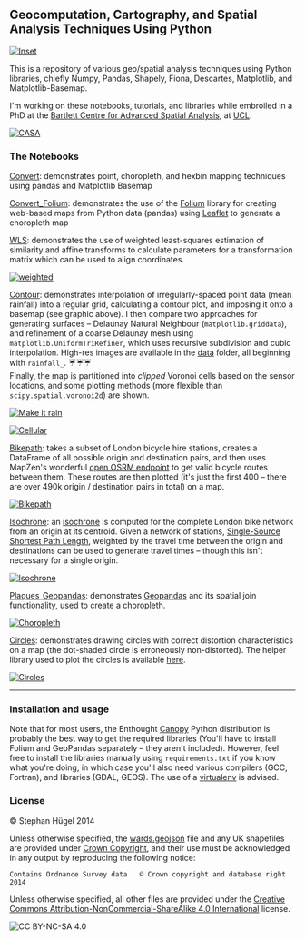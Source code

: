 ## Geocomputation, Cartography, and Spatial Analysis Techniques Using Python

[![Inset](data/inset_gh.png)](https://raw.githubusercontent.com/urschrei/Geopython/master/data/inset.png "Yo Dawg")

This is a repository of various geo/spatial analysis techniques using Python libraries, chiefly Numpy, Pandas, Shapely, Fiona, Descartes, Matplotlib, and Matplotlib-Basemap.

I'm working on these notebooks, tutorials, and libraries while embroiled in a PhD at the [Bartlett Centre for Advanced Spatial Analysis](http://www.bartlett.ucl.ac.uk/casa), at [UCL](http://www.ucl.ac.uk).

[![CASA](data/casa_black.png)](http://www.bartlett.ucl.ac.uk/casa/programmes/postgraduate "Bloomsbury is lovely, you know.")

### The Notebooks

[Convert](http://nbviewer.ipython.org/github/urschrei/Geopython/blob/master/convert.ipynb): demonstrates point, choropleth, and hexbin mapping techniques using pandas and Matplotlib Basemap  

[Convert_Folium](http://nbviewer.ipython.org/github/urschrei/Geopython/blob/master/convert_folium.ipynb): demonstrates the use of the [Folium](https://github.com/wrobstory/folium) library for creating web-based maps from Python data (pandas) using [Leaflet](http://leafletjs.com) to generate a choropleth map

[WLS](http://nbviewer.ipython.org/urls/raw.github.com/urschrei/linalg/master/notebooks/weighted_least_squares.ipynb): demonstrates the use of weighted least-squares estimation of similarity and affine transforms to calculate parameters for a transformation matrix which can be used to align coordinates.

[![weighted](https://raw.githubusercontent.com/urschrei/linalg/master/WLS.png)](http://nbviewer.ipython.org/urls/raw.github.com/urschrei/linalg/master/notebooks/weighted_least_squares.ipynb "Weighty")

[Contour](http://nbviewer.ipython.org/github/urschrei/Geopython/blob/master/contour.ipynb): demonstrates interpolation of irregularly-spaced point data (mean rainfall) into a regular grid, calculating a contour plot, and imposing it onto a basemap (see graphic above). I then compare two approaches for generating surfaces – Delaunay Natural Neighbour (`matplotlib.griddata`), and refinement of a coarse Delaunay mesh using `matplotlib.UniformTriRefiner`, which uses recursive subdivision and cubic interpolation. High-res images are available in the [data](data) folder, all beginning with `rainfall_`. :umbrella::umbrella::umbrella:  
Finally, the map is partitioned into *clipped* Voronoi cells based on the sensor locations, and some plotting methods (more flexible than `scipy.spatial.voronoi2d`) are shown.  

[![Make it rain](data/rainfall_interpolation.gif)](http://nbviewer.ipython.org/github/urschrei/Geopython/blob/master/convert.ipynb "Anigifs are the future of spatial analysis")

[![Cellular](data/voronoi_gh.png)](https://raw.githubusercontent.com/urschrei/Geopython/master/data/voronoi.png "Tesselate Everything")

[Bikepath](http://nbviewer.ipython.org/github/urschrei/Geopython/blob/master/bikepath.ipynb): takes a subset of London bicycle hire stations, creates a DataFrame of all possible origin and destination pairs, and then uses MapZen's wonderful [open OSRM endpoint](https://mapzen.com/blog/osrm-services) to get valid bicycle routes between them. These routes are then plotted (it's just the first 400 – there are over 490k origin / destination pairs in total) on a map.

[![Bikepath](data/london_bike_routes_gh.png)](http://nbviewer.ipython.org/github/urschrei/Geopython/blob/master/bikepath.ipynb "Unpleasantly vascular, no?")

[Isochrone](http://nbviewer.ipython.org/github/urschrei/Geopython/blob/master/isochrone.ipynb): an [isochrone](http://en.wikipedia.org/wiki/Isochrone_map) is computed for the complete London bike network from an origin at its centroid. Given a network of stations, [Single-Source Shortest Path Length](https://networkx.github.io/documentation/latest/reference/algorithms.shortest_paths.html), weighted by the travel time between the origin and destinations can be used to generate travel times – though this isn't necessary for a single origin.

[![Isochrone](data/isochrone_gh.gif)](http://nbviewer.ipython.org/github/urschrei/Geopython/blob/master/isochrone.ipynb "The Burning Eye of Bike Hire")

[Plaques_Geopandas](http://nbviewer.ipython.org/github/urschrei/Geopython/blob/master/plaques_geopandas.ipynb): demonstrates [Geopandas](http://geopandas.org) and its spatial join functionality, used to create a choropleth.

[![Choropleth](data/london_plaque_density_gh.png)](http://sensitivecities.com/so-youd-like-to-make-a-map-using-python-EN.html "Boropleth")

[Circles](http://nbviewer.ipython.org/github/urschrei/Geopython/blob/master/circles.ipynb): demonstrates drawing circles with correct distortion characteristics on a map (the dot-shaded circle is erroneously non-distorted). The helper library used to plot the circles is available [here](https://github.com/urschrei/Circles).

[![Circles](data/circles_gh.png)](https://github.com/urschrei/Circles "Borges's 'The Circular Ruins' is a good story. Also an apt title for my PhD.")

---
### Installation and usage

Note that for most users, the Enthought [Canopy](https://www.enthought.com/products/canopy/) Python distribution is probably the best way to get the required libraries (You'll have to install Folium and GeoPandas separately – they aren't included). However, feel free to install the libraries manually using `requirements.txt` if you know what you're doing, in which case you'll also need various compilers (GCC, Fortran), and libraries (GDAL, GEOS). The use of a [virtualenv](http://virtualenv.readthedocs.org/en/latest/) is advised.

### License  
© Stephan Hügel 2014  

Unless otherwise specified, the [wards.geojson](wards.geojson) file and any UK shapefiles are provided under
[Crown Copyright](http://www.nationalarchives.gov.uk/information-management/re-using-public-sector-information/copyright/crown-copyright/), and their use must be acknowledged in any output by reproducing the following notice:

`Contains Ordnance Survey data  
© Crown copyright and database right 2014`

Unless otherwise specified, all other files are provided under the [Creative Commons Attribution-NonCommercial-ShareAlike 4.0 International](http://creativecommons.org/licenses/by-nc-sa/4.0/) license.  

![CC BY-NC-SA 4.0](https://i.creativecommons.org/l/by-nc-sa/4.0/80x15.png)
